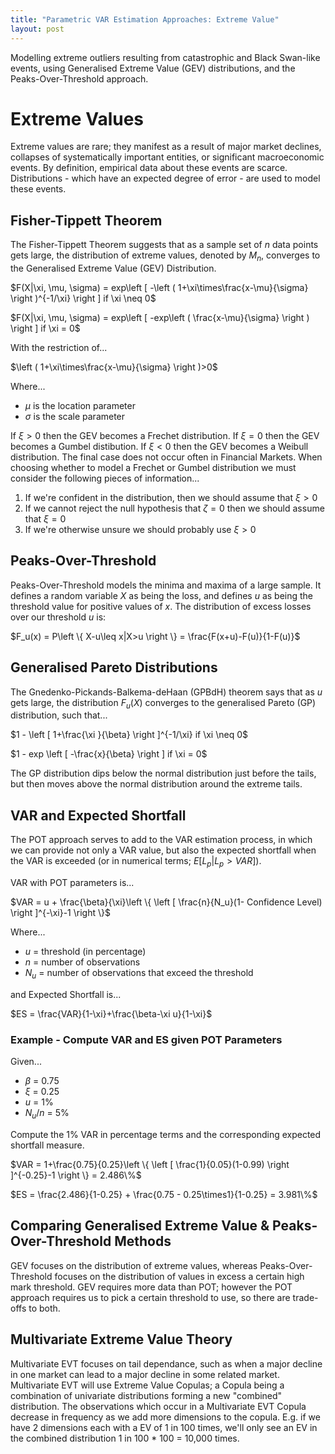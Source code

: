 ```yaml
---
title: "Parametric VAR Estimation Approaches: Extreme Value"
layout: post
---
```

Modelling extreme outliers resulting from catastrophic and Black Swan-like events, using Generalised Extreme Value (GEV) distributions, and the Peaks-Over-Threshold approach.

# Extreme Values

Extreme values are rare; they manifest as a result of major market declines, collapses of systematically important entities, or significant macroeconomic events. By definition, empirical data about these events are scarce. Distributions - which have an expected degree of error - are used to model these events.

## Fisher-Tippett Theorem
The Fisher-Tippett Theorem suggests that as a sample set of *n* data points gets large, the distribution of extreme values, denoted by $M_n$, converges to the Generalised Extreme Value (GEV) Distribution.

$F(X|\xi, \mu, \sigma) = exp\left [ -\left ( 1+\xi\times\frac{x-\mu}{\sigma} \right )^{-1/\xi} \right ] if \xi \neq 0$

$F(X|\xi, \mu, \sigma) = exp\left [ -exp\left ( \frac{x-\mu}{\sigma} \right ) \right ] if \xi = 0$

With the restriction of...

$\left ( 1+\xi\times\frac{x-\mu}{\sigma} \right )>0$

Where...
* $\mu$ is the location parameter
* $\sigma$ is the scale parameter

If $\xi > 0$ then the GEV becomes a Frechet distribution. If $\xi = 0$ then the GEV becomes a Gumbel distibution. If $\xi < 0$ then the GEV becomes a Weibull distribution. The final case does not occur often in Financial Markets. When choosing whether to model a Frechet or Gumbel distribution we must consider the following pieces of information...

1. If we're confident in the distribution, then we should assume that $\xi > 0$
2. If we cannot reject the null hypothesis that $\zeta = 0$ then we should assume that $\xi = 0$
3. If we're otherwise unsure we should probably use $\xi > 0$

## Peaks-Over-Threshold
Peaks-Over-Threshold models the minima and maxima of a large sample. It defines a random variable *X* as being the loss, and defines *u* as being the threshold value for positive values of $x$. The distribution of excess losses over our threshold *u* is:

$F_u(x) = P\left \{ X-u\leq x|X>u \right \} = \frac{F(x+u)-F(u)}{1-F(u)}$

## Generalised Pareto Distributions

The Gnedenko-Pickands-Balkema-deHaan (GPBdH) theorem says that as *u* gets large, the distribution $F_u(X)$ converges to the generalised Pareto (GP) distribution, such that...

$1 - \left [ 1+\frac{\xi }{\beta} \right ]^{-1/\xi} if \xi \neq 0$

$1 - exp \left [ -\frac{x}{\beta} \right ] if \xi = 0$

The GP distribution dips below the normal distribution just before the tails, but then moves above the normal distribution around the extreme tails. 

## VAR and Expected Shortfall

The POT approach serves to add to the VAR estimation process, in which we can provide not only a VAR value, but also the expected shortfall when the VAR is exceeded (or in numerical terms; $E\left [ L_p |L_p > VAR \right ]$). 

VAR with POT parameters is...

$VAR = u + \frac{\beta}{\xi}\left \{ \left [ \frac{n}{N_u}(1- Confidence Level) \right ]^{-\xi}-1 \right \}$

Where...
* $u$ = threshold (in percentage)
* $n$ = number of observations
* $N_u$ = number of observations that exceed the threshold

and Expected Shortfall is...

$ES = \frac{VAR}{1-\xi}+\frac{\beta-\xi u}{1-\xi}$

### Example - Compute VAR and ES given POT Parameters

Given...
* $\beta$ = 0.75
* $\xi$ = 0.25
* $u$ = 1%
* $N_u/n$ = 5%

Compute the 1% VAR in percentage terms and the corresponding expected shortfall measure.

$VAR = 1+\frac{0.75}{0.25}\left \{ \left [ \frac{1}{0.05}(1-0.99) \right ]^{-0.25}-1 \right \} = 2.486\%$

$ES = \frac{2.486}{1-0.25} + \frac{0.75 - 0.25\times1}{1-0.25} = 3.981\%$

## Comparing Generalised Extreme Value & Peaks-Over-Threshold Methods

GEV focuses on the distribution of extreme values, whereas Peaks-Over-Threshold focuses on the distribution of values in excess a certain high mark threshold. GEV requires more data than POT; however the POT approach requires us to pick a certain threshold to use, so there are trade-offs to both.

## Multivariate Extreme Value Theory

Multivariate EVT focuses on tail dependance, such as when a major decline in one market can lead to a major decline in some related market. Multivariate EVT will use Extreme Value Copulas; a Copula being a combination of univariate distributions forming a new "combined" distribution. The observations which occur in a Multivariate EVT Copula decrease in frequency as we add more dimensions to the copula. E.g. if we have 2 dimensions each with a EV of 1 in 100 times, we'll only see an EV in the combined distribution 1 in 100 * 100 = 10,000 times.  
